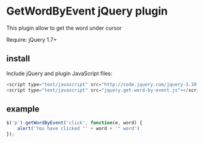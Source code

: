 GetWordByEvent jQuery plugin
========================

This plugin allow to get the word under cursor

Require: jQuery 1.7+

install
-------
Include jQuery and plugin JavaScript files:
```js
<script type="text/javascript" src="http://code.jquery.com/jquery-1.10.1.min.js"></script>
<script type="text/javascript" src="jquery.get-word-by-event.js"></script>
```

example
-------

```js
$('p').getWordByEvent('click', function(e, word) {
    alert('You have clicked "' + word + '" word')
});
```
